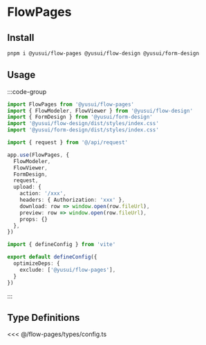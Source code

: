 # FlowPages

## Install

```bash
pnpm i @yusui/flow-pages @yusui/flow-design @yusui/form-design
```

## Usage

:::code-group

```ts [main.ts]
import FlowPages from '@yusui/flow-pages'
import { FlowModeler, FlowViewer } from '@yusui/flow-design'
import { FormDesign } from '@yusui/form-design'
import '@yusui/flow-design/dist/styles/index.css'
import '@yusui/form-design/dist/styles/index.css'

import { request } from '@/api/request'

app.use(FlowPages, {
  FlowModeler,
  FlowViewer,
  FormDesign,
  request,
  upload: {
    action: '/xxx',
    headers: { Authorization: 'xxx' },
    download: row => window.open(row.fileUrl),
    preview: row => window.open(row.fileUrl),
    props: {}
  },
})
```

```ts [vite.config.ts]
import { defineConfig } from 'vite'

export default defineConfig({
  optimizeDeps: {
    exclude: ['@yusui/flow-pages'],
  }
})
```

:::



## Type Definitions

<<< @/flow-pages/types/config.ts
